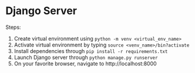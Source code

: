 # Django Server

Steps:

1. Create virtual environment using `python -m venv <virtual_env_name>`
2. Activate virtual environment by typing `source <venv_name>/bin?activate`
3. Install dependencies through `pip install -r requirements.txt`
4. Launch Django server through `python manage.py runserver`
5. On your favorite browser, navigate to http://localhost:8000
